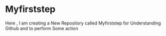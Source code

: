 # Myfirststep
Here , I am creating a New Repository called Myfirststep  for Understanding Github and to perform Some action 
